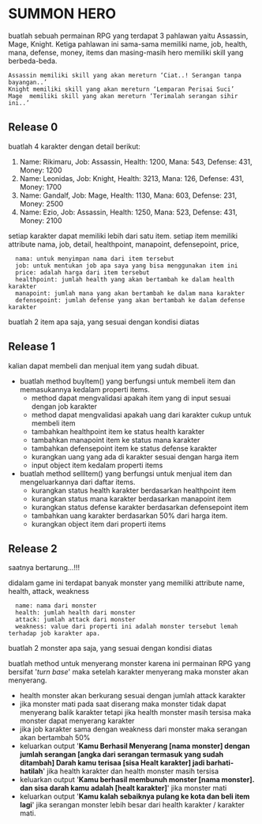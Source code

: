 # SUMMON HERO

buatlah sebuah permainan RPG yang terdapat 3 pahlawan yaitu Assassin, Mage, Knight. Ketiga pahlawan ini sama-sama memiliki name, job, health, mana, defense, money, items dan masing-masih hero memiliki skill yang berbeda-beda.

```text
Assassin memiliki skill yang akan mereturn ‘Ciat..! Serangan tanpa bayangan..’
Knight memiliki skill yang akan mereturn ‘Lemparan Perisai Suci’
Mage  memiliki skill yang akan mereturn ‘Terimalah serangan sihir ini..’
```

## Release 0
buatlah 4 karakter dengan detail berikut:


1. Name: Rikimaru, Job: Assassin, Health: 1200, Mana: 543, Defense: 431, Money: 1200
2. Name: Leonidas, Job: Knight, Health: 3213, Mana: 126, Defense: 431, Money: 1700
3. Name: Gandalf, Job: Mage, Health: 1130, Mana: 603, Defense: 231, Money: 2500
4. Name: Ezio, Job: Assassin, Health: 1250, Mana: 523, Defense: 431, Money: 2100

setiap karakter dapat memiliki lebih dari satu item. setiap item memiliki attribute nama, job, detail, healthpoint, manapoint, defensepoint, price,

```
  nama: untuk menyimpan nama dari item tersebut
  job: untuk mentukan job apa saya yang bisa menggunakan item ini
  price: adalah harga dari item tersebut
  healthpoint: jumlah health yang akan bertambah ke dalam health karakter
  manapoint: jumlah mana yang akan bertambah ke dalam mana karakter
  defensepoint: jumlah defense yang akan bertambah ke dalam defense karakter
```

buatlah 2 item apa saja, yang sesuai dengan kondisi diatas

## Release 1

kalian dapat membeli dan menjual item yang sudah dibuat.

  - buatlah method buyItem() yang berfungsi untuk membeli item dan memasukannya kedalam properti items.
    - method dapat mengvalidasi apakah item yang di input sesuai dengan job karakter
    - method dapat mengvalidasi apakah uang dari karakter cukup untuk membeli item
    - tambahkan healthpoint item ke status health karakter
    - tambahkan manapoint item ke status mana karakter
    - tambahkan defensepoint item ke status defense karakter
    - kurangkan uang yang ada di karakter sesuai dengan harga item
    - input object item kedalam properti items
  - buatlah method sellItem() yang berfungsi untuk menjual item dan mengeluarkannya dari daftar items.
    - kurangkan status health karakter berdasarkan healthpoint item
    - kurangkan status mana karakter berdasarkan manapoint item
    - kurangkan status defense karakter berdasarkan defensepoint item
    - tambahkan uang karakter berdasarkan 50% dari harga item.
    - kurangkan object item dari properti items

## Release 2

saatnya bertarung...!!!

didalam game ini terdapat banyak monster yang memiliki attribute
name, health, attack, weakness

```
  name: nama dari monster
  health: jumlah health dari monster
  attack: jumlah attack dari monster
  weakness: value dari properti ini adalah monster tersebut lemah terhadap job karakter apa.
```

buatlah 2 monster apa saja, yang sesuai dengan kondisi diatas

buatlah method untuk menyerang monster karena ini permainan RPG yang bersifat '*turn base*' maka setelah karakter menyerang maka monster akan menyerang.
  - health monster akan berkurang sesuai dengan jumlah attack karakter
  - jika monster mati pada saat diserang maka monster tidak dapat menyerang balik karakter tetapi jika health monster masih tersisa maka monster dapat menyerang karakter
  - jika job karakter sama dengan weakness dari monster maka serangan akan bertambah 50%
  - keluarkan output '**Kamu Berhasil Menyerang [nama monster] dengan jumlah serangan [angka dari serangan termasuk yang sudah ditambah] Darah kamu terisaa [sisa Healt karakter] jadi barhati-hatilah**' jika health karakter dan health monster masih tersisa
  - keluarkan output '**Kamu berhasil membunuh monster [nama monster]. dan sisa darah kamu adalah [healt karakter]**' jika monster mati
  - keluarkan output '**Kamu kalah sebaiknya pulang ke kota dan beli item lagi**' jika serangan monster lebih besar dari health karakter / karakter mati.
